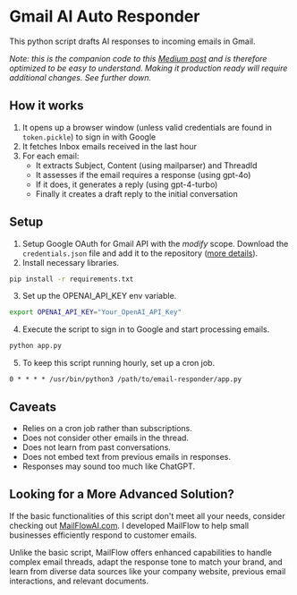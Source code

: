 # Gmail AI Auto Responder
This python script drafts AI responses to incoming emails in Gmail.

*Note: this is the companion code to this [Medium post](https://medium.com/@nchourrout/i-made-an-email-auto-responder-to-conquer-my-writers-block-aa2b91db6741) and is therefore optimized to be easy to understand. Making it production ready will require additional changes. See further down.*

## How it works
1. It opens up a browser window (unless valid credentials are found in `token.pickle`) to sign in with Google
2. It fetches Inbox emails received in the last hour
3. For each email:
    * It extracts Subject, Content (using mailparser) and ThreadId
    * It assesses if the email requires a response (using gpt-4o)
    * If it does, it generates a reply (using gpt-4-turbo)
    * Finally it creates a draft reply to the initial conversation

## Setup
1. Setup Google OAuth for Gmail API with the *modify* scope. Download the `credentials.json` file and add it to the repository ([more details](https://developers.google.com/workspace/guides/create-credentials)).
2. Install necessary libraries.
```bash
pip install -r requirements.txt
```
3. Set up the OPENAI_API_KEY env variable.
```bash
export OPENAI_API_KEY="Your_OpenAI_API_Key"
```
4. Execute the script to sign in to Google and start processing emails.
```bash
python app.py
```
5. To keep this script running hourly, set up a cron job. 
```cron
0 * * * * /usr/bin/python3 /path/to/email-responder/app.py
```

## Caveats
* Relies on a cron job rather than subscriptions.
* Does not consider other emails in the thread.
* Does not learn from past conversations.
* Does not embed text from previous emails in responses.
* Responses may sound too much like ChatGPT.


## Looking for a More Advanced Solution?
If the basic functionalities of this script don't meet all your needs, consider checking out [MailFlowAI.com](https://mailflowai.com). I developed MailFlow to help small businesses efficiently respond to customer emails.

Unlike the basic script, MailFlow offers enhanced capabilities to handle complex email threads, adapt the response tone to match your brand, and learn from diverse data sources like your company website, previous email interactions, and relevant documents.

